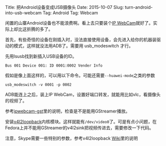 Title: 把Android设备变成USB摄像头
Date: 2015-10-07
Slug: turn-android-into-usb-webcam
Tag: Android
Tag: Webcam

闲置的山寨Android设备也不能浪费啊。看上去只要装个[IP WebCam](https://play.google.com/store/apps/details?id=com.pas.webcam&hl=en)就好了。实际上却比这折腾的多了。

<!-- more -->

首先，有些奇怪的设备在刚插入时，没法直接使用设备，会先进入给你的机器装驱动的模式，这样就没法用ADB了。需要用 usb_modeswitch 才行。

先用lsusb找到新插入USB设备的ID。

    Bus 001 Device 001: ID 0001:0002 Vender Info

假如是像上面这样的，可以用以下命令。可能还需要`--huawei-mode`之类的参数

    usb_modeswitch -v 0001 -p 0002

ADB能连上之后，装上IP WebCam，设置好端口转发，就能用比如vlc，看摄像头的视频了。

参考[ipwebcam-gst](https://github.com/bluezio/ipwebcam-gst/blob/master/prepare-videochat.sh)里的说明，检查是不是能用GStreamer播放。

安装[v4l2loopback](https://github.com/umlaeute/v4l2loopback)内核模块。这样就能有`/dev/video0`了。可是有点小问题，在Fedora上并不能用GStreamer的v4l2sink把视频传进去，需要修改一下代码。


注意，Skype需要一些特别的参数，参考v4l2loopback [Wiki](https://github.com/umlaeute/v4l2loopback/wiki/Skype)里的说明
